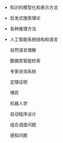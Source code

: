 - 知识的模型化和表示方法
- 启发式搜索理论
- 各种推理方法
- 人工智能系统结构和语言
  
  自然语言理解
  
  数据库智能检索
  
  专家咨询系统
  
  定理证明
  
  博弈
  
  机器人学
  
  自动程序设计
  
  组合调度问题
  
  感知问题